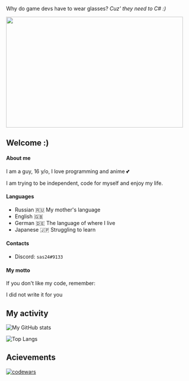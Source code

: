 Why do game devs have to wear glasses? *Cuz' they need to C# :)*

<img src="https://user-images.githubusercontent.com/65429873/124316689-47134080-db76-11eb-9d3e-ca08cbd5e8e3.png" height="300px" width="480px"/>


## Welcome :)

#### About me
I am a guy, 16 y/o, I love programming and anime 💕

I am trying to be independent, code for myself and enjoy my life.

#### Languages
- Russian 🇷🇺 My mother's language
- English 🇬🇧
- German 🇩🇪 The language of where I live
- Japanese 🇯🇵 Struggling to learn

#### Contacts
- Discord: `sas24#9133`

#### My motto
If you don't like my code, remember:

I did not write it for you


## My activity

![My GitHub stats](https://github-readme-stats.vercel.app/api?username=gXLg&theme=dark&show_icons=true)

![Top Langs](https://github-readme-stats.vercel.app/api/top-langs/?username=gXLg&theme=dark&layout=compact)

## Acievements

[![codewars](https://www.codewars.com/users/Kemuri/badges/large)](https://www.codewars.com/users/Kemuri)
